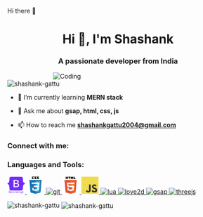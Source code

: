 Hi there 👋
<h1 align="center">Hi 👋, I'm Shashank</h1>
<h3 align="center">A passionate developer from India</h3> 
<img align="right" alt="Coding" width="400" src="https://cdn.dribbble.com/users/1162077/screenshots/3848914/programmer.gif">

<p align="left"> <img src="https://komarev.com/ghpvc/?username=shashank-gattu&label=Profile%20views&color=0e75b6&style=flat" alt="shashank-gattu" /> </p>

- 🌱 I’m currently learning **MERN stack**

- 💬 Ask me about **gsap, html, css, js**

- 📫 How to reach me **shashankgattu2004@gmail.com**

<h3 align="left">Connect with me:</h3>
<p align="left">
</p>

<h3 align="left">Languages and Tools:</h3>
<p align="left"> 
  <a href="https://getbootstrap.com" target="_blank" rel="noreferrer"> 
    <img src="https://raw.githubusercontent.com/devicons/devicon/master/icons/bootstrap/bootstrap-plain-wordmark.svg" alt="bootstrap" width="40" height="40"/> 
  </a> 
  <a href="https://www.w3schools.com/css/" target="_blank" rel="noreferrer"> 
    <img src="https://raw.githubusercontent.com/devicons/devicon/master/icons/css3/css3-original-wordmark.svg" alt="css3" width="40" height="40"/> 
  </a> 
  <a href="https://git-scm.com/" target="_blank" rel="noreferrer"> 
    <img src="https://www.vectorlogo.zone/logos/git-scm/git-scm-icon.svg" alt="git" width="40" height="40"/> 
  </a> 
  <a href="https://www.w3.org/html/" target="_blank" rel="noreferrer"> 
    <img src="https://raw.githubusercontent.com/devicons/devicon/master/icons/html5/html5-original-wordmark.svg" alt="html5" width="40" height="40"/> 
  </a> 
  <a href="https://developer.mozilla.org/en-US/docs/Web/JavaScript" target="_blank" rel="noreferrer"> 
    <img src="https://raw.githubusercontent.com/devicons/devicon/master/icons/javascript/javascript-original.svg" alt="javascript" width="40" height="40"/> 
  </a> 
  <a href="https://www.lua.org/" target="_blank" rel="noreferrer"> 
    <img src="https://static-00.iconduck.com/assets.00/lua-icon-2048x2048-iud9q772.png" alt="lua" width="40" height="40"/> 
  </a> 
  <a href="https://love2d.org/" target="_blank" rel="noreferrer"> 
    <img src="https://love2d-community.github.io/love-api/assets/logo.png" alt="love2d" width="40" height="40"/> 
  </a> 
  <a href="https://greensock.com/gsap/" target="_blank" rel="noreferrer"> 
    <img src="https://encrypted-tbn0.gstatic.com/images?q=tbn:ANd9GcQvISKDwZO9pID1YEHGSOGzSNu61BAw8LtFSQ&s" alt="gsap" width="40" height="40"/> 
  </a>
  <a href="https://threejs.org/" target="_blank" rel="noreferrer"> 
  <img src="https://raw.githubusercontent.com/mrdoob/three.js/dev/files/icon.svg" alt="threejs" width="40" height="40"/> 
</a>

</p>

<p><img align="left" src="https://github-readme-stats.vercel.app/api/top-langs?username=shashank-gattu&show_icons=true&locale=en&layout=compact" alt="shashank-gattu" /></p>

<p>&nbsp;<img align="center" src="https://github-readme-stats.vercel.app/api?username=shashank-gattu&show_icons=true&locale=en" alt="shashank-gattu" /></p>





